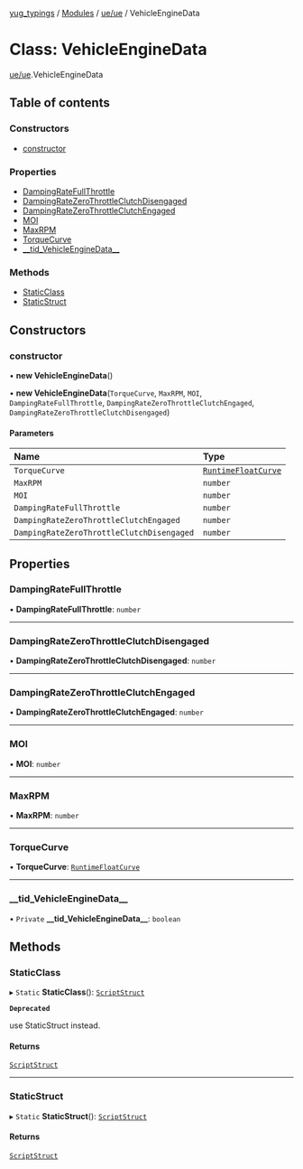 [yug_typings](../README.md) / [Modules](../modules.md) / [ue/ue](../modules/ue_ue.md) / VehicleEngineData

# Class: VehicleEngineData

[ue/ue](../modules/ue_ue.md).VehicleEngineData

## Table of contents

### Constructors

- [constructor](ue_ue.VehicleEngineData.md#constructor)

### Properties

- [DampingRateFullThrottle](ue_ue.VehicleEngineData.md#dampingratefullthrottle)
- [DampingRateZeroThrottleClutchDisengaged](ue_ue.VehicleEngineData.md#dampingratezerothrottleclutchdisengaged)
- [DampingRateZeroThrottleClutchEngaged](ue_ue.VehicleEngineData.md#dampingratezerothrottleclutchengaged)
- [MOI](ue_ue.VehicleEngineData.md#moi)
- [MaxRPM](ue_ue.VehicleEngineData.md#maxrpm)
- [TorqueCurve](ue_ue.VehicleEngineData.md#torquecurve)
- [\_\_tid\_VehicleEngineData\_\_](ue_ue.VehicleEngineData.md#__tid_vehicleenginedata__)

### Methods

- [StaticClass](ue_ue.VehicleEngineData.md#staticclass)
- [StaticStruct](ue_ue.VehicleEngineData.md#staticstruct)

## Constructors

### constructor

• **new VehicleEngineData**()

• **new VehicleEngineData**(`TorqueCurve`, `MaxRPM`, `MOI`, `DampingRateFullThrottle`, `DampingRateZeroThrottleClutchEngaged`, `DampingRateZeroThrottleClutchDisengaged`)

#### Parameters

| Name | Type |
| :------ | :------ |
| `TorqueCurve` | [`RuntimeFloatCurve`](ue_ue.RuntimeFloatCurve.md) |
| `MaxRPM` | `number` |
| `MOI` | `number` |
| `DampingRateFullThrottle` | `number` |
| `DampingRateZeroThrottleClutchEngaged` | `number` |
| `DampingRateZeroThrottleClutchDisengaged` | `number` |

## Properties

### DampingRateFullThrottle

• **DampingRateFullThrottle**: `number`

___

### DampingRateZeroThrottleClutchDisengaged

• **DampingRateZeroThrottleClutchDisengaged**: `number`

___

### DampingRateZeroThrottleClutchEngaged

• **DampingRateZeroThrottleClutchEngaged**: `number`

___

### MOI

• **MOI**: `number`

___

### MaxRPM

• **MaxRPM**: `number`

___

### TorqueCurve

• **TorqueCurve**: [`RuntimeFloatCurve`](ue_ue.RuntimeFloatCurve.md)

___

### \_\_tid\_VehicleEngineData\_\_

• `Private` **\_\_tid\_VehicleEngineData\_\_**: `boolean`

## Methods

### StaticClass

▸ `Static` **StaticClass**(): [`ScriptStruct`](ue_ue.ScriptStruct.md)

**`Deprecated`**

use StaticStruct instead.

#### Returns

[`ScriptStruct`](ue_ue.ScriptStruct.md)

___

### StaticStruct

▸ `Static` **StaticStruct**(): [`ScriptStruct`](ue_ue.ScriptStruct.md)

#### Returns

[`ScriptStruct`](ue_ue.ScriptStruct.md)

